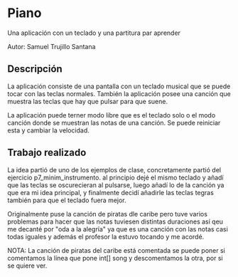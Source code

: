 # Piano
Una aplicación con un teclado y una partitura par aprender

Autor: Samuel Trujillo Santana

## Descripción
La aplicación consiste de una pantalla con un teclado musical que se puede tocar con las teclas normales. También la aplicación posee una canción que muestra las teclas que hay que pulsar para que suene.

La aplicación puede terner modo libre que es el teclado solo o el modo canción donde se muestran las notas de una canción. Se puede reiniciar esta y cambiar la velocidad.

## Trabajo realizado
La idea partió de uno de los ejemplos de clase, concretamente partió del ejercicio p7_minim_instrumento. al principio dejé el mismo teclado y añadí que las teclas se oscurecieran al pulsarse, luego añadí lo de la canción ya que era mi idea principal, y finalmente decidí añadirle las teclas tegras también para que el teclado fuera mejor.

Originalmente puse la canción de piratas dle caribe pero tuve varios problemas para hacer que las notas tuviesen distintas duraciones así qeu me decanté por "oda a la alegría" ya que es una canción con las notas casi todas iguales y además el profesor la estuvo tocando y me acordé.

NOTA: La canción de piratas del caribe está comentada se puede poner si comentamos la línea que pone int[] song y descomentamos la otra, por si se quiere ver.
